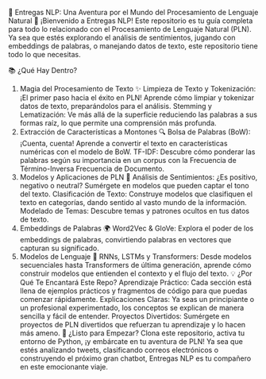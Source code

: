 🚀 Entregas NLP: Una Aventura por el Mundo del Procesamiento de Lenguaje Natural 🧠
¡Bienvenido a Entregas NLP! Este repositorio es tu guía completa para todo lo relacionado con el Procesamiento de Lenguaje Natural (PLN). Ya sea que estés explorando el análisis de sentimientos, jugando con embeddings de palabras, o manejando datos de texto, este repositorio tiene todo lo que necesitas.

📚 ¿Qué Hay Dentro?
1. Magia del Procesamiento de Texto ✨
Limpieza de Texto y Tokenización: ¡El primer paso hacia el éxito en PLN! Aprende cómo limpiar y tokenizar datos de texto, preparándolos para el análisis.
Stemming y Lematización: Ve más allá de la superficie reduciendo las palabras a sus formas raíz, lo que permite una comprensión más profunda.
2. Extracción de Características a Montones 🔍
Bolsa de Palabras (BoW): ¡Cuenta, cuenta! Aprende a convertir el texto en características numéricas con el modelo de BoW.
TF-IDF: Descubre cómo ponderar las palabras según su importancia en un corpus con la Frecuencia de Término-Inversa Frecuencia de Documento.
3. Modelos y Aplicaciones de PLN 🧩
Análisis de Sentimientos: ¿Es positivo, negativo o neutral? Sumérgete en modelos que pueden captar el tono del texto.
Clasificación de Texto: Construye modelos que clasifiquen el texto en categorías, dando sentido al vasto mundo de la información.
Modelado de Temas: Descubre temas y patrones ocultos en tus datos de texto.
4. Embeddings de Palabras 🌍
Word2Vec & GloVe: Explora el poder de los embeddings de palabras, convirtiendo palabras en vectores que capturan su significado.
5. Modelos de Lenguaje 🧠
RNNs, LSTMs y Transformers: Desde modelos secuenciales hasta Transformers de última generación, aprende cómo construir modelos que entienden el contexto y el flujo del texto.
💡 ¿Por Qué Te Encantará Este Repo?
Aprendizaje Práctico: Cada sección está llena de ejemplos prácticos y fragmentos de código para que puedas comenzar rápidamente.
Explicaciones Claras: Ya seas un principiante o un profesional experimentado, los conceptos se explican de manera sencilla y fácil de entender.
Proyectos Divertidos: Sumérgete en proyectos de PLN divertidos que refuerzan tu aprendizaje y lo hacen más ameno.
🤖 ¿Listo para Empezar?
Clona este repositorio, activa tu entorno de Python, ¡y embárcate en tu aventura de PLN! Ya sea que estés analizando tweets, clasificando correos electrónicos o construyendo el próximo gran chatbot, Entregas NLP es tu compañero en este emocionante viaje.